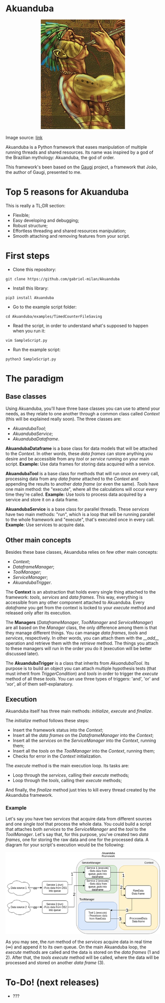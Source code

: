# Akuanduba

<p align="center">
  <img src="https://raw.githubusercontent.com/gabriel-milan/Akuanduba/master/img/Akuanduba.jpg">
</p>

Image source: [link](https://my-bestiario.fandom.com/pt-br/wiki/Akuanduba)

Akuanduba is a Python framework that eases manipulation of multiple running threads and shared resources. Its name was inspired by a god of the Brazilian mythology: Akuanduba, the god of order.

This framework's been based on the [Gaugi](https://gitlab.cern.ch/jodafons/gaugi) project, a framework that João, the author of Gaugi, presented to me.

# Top 5 reasons for Akuanduba

This is really a TL;DR section:

* Flexible;
* Easy developing and debugging;
* Robust structure;
* Effortless threading and shared resources manipulation;
* Smooth attaching and removing features from your script.

# First steps

* Clone this repository:

```
git clone https://github.com/gabriel-milan/Akuanduba
```

* Install this library:

```
pip3 install Akuanduba
```

* Go to the example script folder:

```
cd Akuanduba/examples/TimedCounterFileSaving
```

* Read the script, in order to understand what's supposed to happen when you run it:

```
vim SampleScript.py
```

* Run the example script:

```
python3 SampleScript.py
```

# The paradigm

## Base classes

Using Akuanduba, you'll have three base classes you can use to attend your needs, as they relate to one another through a common class called *Context* (this will be explained really soon). The three classes are:

* *AkuandubaTool*;
* *AkuandubaService*;
* *AkuandubaDataframe*.

**AkuandubaDataframe** is a base class for data models that will be attached to the *Context*. In other words, these *data frames* can store anything you desire and be accessible from any *tool* or *service* running on your main script. **Example:** Use data frames for storing data acquired with a service.

**AkuandubaTool** is a base class for methods that will run once on every call, processing data from any *data frame* attached to the *Context* and appending the results to another *data frame* (or even the same). *Tools* have one main method: the "execute", where all the calculations will occur every time they're called. **Example:** Use tools to process data acquired by a service and store it on a data frame.

**AkuandubaService** is a base class for parallel threads. These *services* have two main methods: "run", which is a loop that will be running parallel to the whole framework and "execute", that's executed once in every call. **Example**: Use services to acquire data.

## Other main concepts

Besides these base classes, Akuanduba relies on few other main concepts:

* *Context*;
* *DataframeManager*;
* *ToolManager*;
* *ServiceManager*;
* *AkuandubaTrigger*.

The **Context** is an abstraction that holds every single thing attached to the framework: *tools*, *services* and *data frames*. This way, everything is accessible from any other component attached to Akuanduba. Every *dataframe* you get from the context is locked to your *execute* method and released only after its execution.

The **Managers** (*DataframeManager*, *ToolManager* and *ServiceManager*) are all based on the *Manager* class, the only difference among them is that they manage different things. You can manage *data frames*, *tools* and *services*, respectively. In other words, you can attach them with the *\_\_add\_\_* operation and retrieve them with the *retrieve* method. The things you attach to these managers will run in the order you do it (execution will be better discussed later).

The **AkuandubaTrigger** is a class that inherits from *AkuandubaTool*. Its purpose is to build an object you can attach multiple hypothesis tests (that must inherit from *TriggerCondition*) and *tools* in order to trigger the *execute* method of all these *tools*. You can use three types of triggers: 'and', 'or' and 'xor', all of them self-explanatory.

## Execution

Akuanduba itself has three main methods: *initialize*, *execute* and *finalize*.

The *initialize* method follows these steps:

* Insert the framework status into the *Context*;
* Insert all the *data frames* on the *DataframeManager* into the *Context*;
* Insert all the *services* on the *ServiceManager* into the *Context*, running them;
* Insert all the *tools* on the *ToolManager* into the *Context*, running them;
* Checks for error in the *Context* initialization.

The *execute* method is the main execution loop. Its tasks are:

* Loop through the *services*, calling their *execute* methods;
* Loop through the *tools*, calling their *execute* methods;

And finally, the *finalize* method just tries to kill every thread created by the Akuanduba framework.

### Example

Let's say you have two *services* that acquire data from different sources and one single *tool* that process the whole data. You could build a script that attaches both *services* to the *ServiceManager* and the *tool* to the *ToolManager*. Let's say that, for this purpose, you've created two *data frames*, one for storing the raw data and one for the processed data. A diagram for your script's execution would be the following:

<p  align="center">

<img  src="https://raw.githubusercontent.com/gabriel-milan/Akuanduba/master/img/execution.png">

</p>

As you may see, the *run* method of the *services* acquire data in real time (∞) and append it to its own queue. On the main Akuanduba loop, the *execute* methods are called and the data is stored on the *data frames* (1 and 2). After that, the *tools* *execute* method will be called, where the data will be processed and stored on another *data frame* (3).

# To-Do! (next releases)

* ???